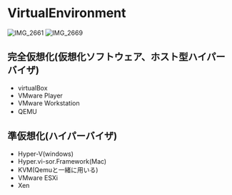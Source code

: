# VirtualEnvironment

![IMG_2661](https://user-images.githubusercontent.com/66894552/171787763-8760b234-2cd2-4070-89bb-9c4e9e0acee1.JPG)
![IMG_2669](https://user-images.githubusercontent.com/66894552/172042066-c30554a7-d0d2-4005-9134-14d1afbf85ef.JPG)

## 完全仮想化(仮想化ソフトウェア、ホスト型ハイパーバイザ)
- virtualBox
- VMware Player
- VMware Workstation  
- QEMU       　

## 準仮想化(ハイパーバイザ)
- Hyper-V(windows)
- Hyper.vi-sor.Framework(Mac)
- KVM(Qemuと一緒に用いる)
- VMware ESXi
- Xen
